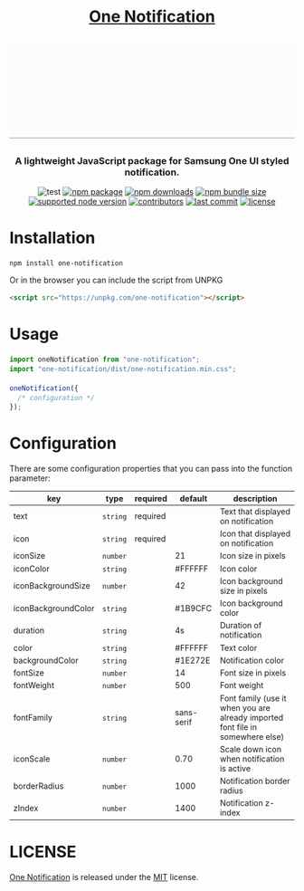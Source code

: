 <h1 align="center">
  <a href="https://www.npmjs.com/package/one-notification" target="_blank">One Notification</a>

  <br />
  <br />

  <img src="https://raw.githubusercontent.com/rifkiard/one-notification/main/miscellaneous/example.gif">
</h1>

<div align="center">

### A lightweight JavaScript package for Samsung One UI styled notification.

![test](https://img.shields.io/github/workflow/status/rifkiard/one-notification/CI)
[![npm package](https://img.shields.io/npm/v/one-notification?color=blue)](https://img.shields.io/npm/v/one-notification?color=blue)
[![npm downloads](https://img.shields.io/npm/dm/one-notification)](https://img.shields.io/npm/dm/one-notification)
[![npm bundle size](https://img.shields.io/bundlephobia/min/one-notification)](https://img.shields.io/bundlephobia/min/one-notification)
[![supported node version](https://img.shields.io/node/v/one-notification)](https://img.shields.io/node/v/one-notification)
[![contributors](https://img.shields.io/github/contributors/rifkiard/one-notification)](https://img.shields.io/github/contributors/rifkiard/one-notification)
[![last commit](https://img.shields.io/github/last-commit/rifkiard/one-notification)](https://img.shields.io/github/last-commit/rifkiard/one-notification)
[![license](https://img.shields.io/npm/l/one-notification)](https://img.shields.io/npm/l/one-notification)
</div>

# Installation

```shell
npm install one-notification
```

Or in the browser you can include the script from UNPKG

```html
<script src="https://unpkg.com/one-notification"></script>
```

# Usage

```JavaScript
import oneNotification from "one-notification";
import "one-notification/dist/one-notification.min.css";

oneNotification({
  /* configuration */
});
```

# Configuration

There are some configuration properties that you can pass into the function parameter:

|key|type|required|default|description|
|-|-|-|-|-|
|text|`string`|required||Text that displayed on notification|
|icon|`string`|required||Icon that displayed on notification|
|iconSize|`number`||21|Icon size in pixels|
|iconColor|`string`||#FFFFFF|Icon color|
|iconBackgroundSize|`number`||42|Icon background size in pixels|
|iconBackgroundColor|`string`||#1B9CFC|Icon background color|
|duration|`string`||4s|Duration of notification|
|color|`string`||#FFFFFF|Text color|
|backgroundColor|`string`||#1E272E|Notification color|
|fontSize|`number`||14|Font size in pixels|
|fontWeight|`number`||500|Font weight|
|fontFamily|`string`||sans-serif|Font family (use it when you are already imported font file in somewhere else)|
|iconScale|`number`||0.70|Scale down icon when notification is active|
|borderRadius|`number`||1000|Notification border radius|
|zIndex|`number`||1400|Notification z-index|

# LICENSE
[One Notification](https://www.npmjs.com/package/one-notification) is released under the [MIT](https://github.com/rifkiard/one-notification/blob/main/LICENSE) license.